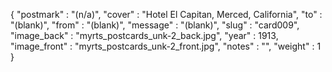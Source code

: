 {
  "postmark" : "(n/a)",
  "cover" : "Hotel El Capitan, Merced, California",
  "to" : "(blank)",
  "from" : "(blank)",
  "message" : "(blank)",
  "slug" : "card009",
  "image_back" : "myrts_postcards_unk-2_back.jpg",
  "year" : 1913,
  "image_front" : "myrts_postcards_unk-2_front.jpg",
  "notes" : "",
  "weight" : 1
}
